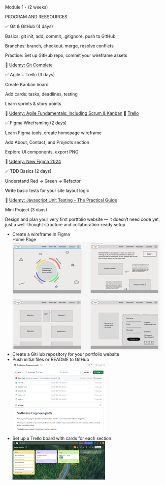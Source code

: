 Module 1 - (2 weeks)

PROGRAM AND RESSOURCES

✅ Git & GitHub (4 days)

Basics: git init, add, commit, .gitignore, push to GitHub

Branches: branch, checkout, merge, resolve conflicts

Practice: Set up GitHub repo, commit your wireframe assets

🔗 [Udemy: Git Complete](https://www.udemy.com/course/git-complete/)

✅ Agile + Trello (3 days)

Create Kanban board

Add cards: tasks, deadlines, testing

Learn sprints & story points

🔗 [Udemy: Agile Fundamentals: Including Scrum & Kanban](https://www.udemy.com/course/agile-fundamentals-scrum-kanban-scrumban)
🔗 [Trello](https://trello.com/guide)

✅ Figma Wireframing (2 days)

Learn Figma tools, create homepage wireframe

Add About, Contact, and Projects section

Explore UI components, export PNG

🔗 [Udemy: New Figma 2024](https://www.udemy.com/course/figma-beginner)

✅ TDD Basics (2 days)

Understand Red → Green → Refactor

Write basic tests for your site layout logic

🔗 [Udemy: Javascript Unit Testing - The Practical Guide](https://www.udemy.com/course/javascript-unit-testing-the-practical-guide/?kw=javascript+unit+testing&src=sac&couponCode=ACCAGE0923)

Mini Project (3 days)

Design and plan your very first portfolio website — it doesn’t need code yet, just a well-thought structure and collaboration-ready setup.

- Create a wireframe in Figma <br />
  Home Page <br />
  <img src="contents/WireframeWebsite.png" alt="wireframe website home page" width="600"/>
- Create a GitHub repository for your portfolio website <br />
- Push initial files or README to GitHub <br />
  <img src="contents/GitHub-1.png" alt="Github project's page" width="300"/>
- Set up a Trello board with cards for each section <br />
  <img src="contents/Trello.png" alt="Trello board" width="300"/>
